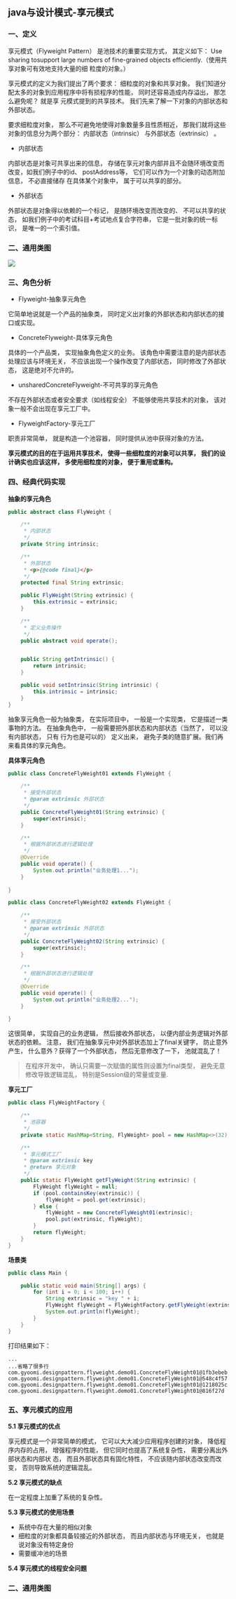 ## java与设计模式-享元模式

### 一、定义

享元模式（Flyweight Pattern） 是池技术的重要实现方式， 其定义如下： Use sharing tosupport large numbers of fine-grained objects efficiently.（使用共享对象可有效地支持大量的细
粒度的对象。）

享元模式的定义为我们提出了两个要求： 细粒度的对象和共享对象。 我们知道分配太多的对象到应用程序中将有损程序的性能， 同时还容易造成内存溢出， 那怎么避免呢？ 就是享
元模式提到的共享技术。 我们先来了解一下对象的内部状态和外部状态。

要求细粒度对象， 那么不可避免地使得对象数量多且性质相近， 那我们就将这些对象的信息分为两个部分： 内部状态（intrinsic） 与外部状态（extrinsic） 。

- 内部状态

内部状态是对象可共享出来的信息， 存储在享元对象内部并且不会随环境改变而改变，如我们例子中的id、 postAddress等， 它们可以作为一个对象的动态附加信息， 不必直接储存
在具体某个对象中， 属于可以共享的部分。

- 外部状态

外部状态是对象得以依赖的一个标记， 是随环境改变而改变的、 不可以共享的状态， 如我们例子中的考试科目+考试地点复合字符串， 它是一批对象的统一标识， 是唯一的一个索引值。

### 二、通用类图

![](./asserts/001.png)

### 三、角色分析

- Flyweight-抽象享元角色

它简单地说就是一个产品的抽象类， 同时定义出对象的外部状态和内部状态的接口或实现。

- ConcreteFlyweight-具体享元角色

具体的一个产品类， 实现抽象角色定义的业务。 该角色中需要注意的是内部状态处理应该与环境无关， 不应该出现一个操作改变了内部状态， 同时修改了外部状态， 这是绝对不允许的。

- unsharedConcreteFlyweight-不可共享的享元角色

不存在外部状态或者安全要求（如线程安全） 不能够使用共享技术的对象， 该对象一般不会出现在享元工厂中。

- FlyweightFactory-享元工厂

职责非常简单， 就是构造一个池容器， 同时提供从池中获得对象的方法。

**享元模式的目的在于运用共享技术， 使得一些细粒度的对象可以共享， 我们的设计确实也应该这样， 多使用细粒度的对象， 便于重用或重构。**

### 四、经典代码实现

**抽象的享元角色**

```java
public abstract class FlyWeight {

    /**
     * 内部状态
     */
    private String intrinsic;

    /**
     * 外部状态
     * <p>{@code final}</p>
     */
    protected final String extrinsic;

    public FlyWeight(String extrinsic) {
        this.extrinsic = extrinsic;
    }

    /**
     * 定义业务操作
     */
    public abstract void operate();


    public String getIntrinsic() {
        return intrinsic;
    }

    public void setIntrinsic(String intrinsic) {
        this.intrinsic = intrinsic;
    }
}
```

抽象享元角色一般为抽象类， 在实际项目中， 一般是一个实现类， 它是描述一类事物的方法。 在抽象角色中， 一般需要把外部状态和内部状态（当然了， 可以没有内部状态， 只有
行为也是可以的） 定义出来， 避免子类的随意扩展。我们再来看具体的享元角色。

**具体享元角色**

```java
public class ConcreteFlyWeight01 extends FlyWeight {

    /**
     * 接受外部状态
     * @param extrinsic 外部状态
     */
    public ConcreteFlyWeight01(String extrinsic) {
        super(extrinsic);
    }

    /**
     * 根据外部状态进行逻辑处理
     */
    @Override
    public void operate() {
        System.out.println("业务处理1...");
    }
    
}
```

```java
public class ConcreteFlyWeight02 extends FlyWeight {

    /**
     * 接受外部状态
     * @param extrinsic 外部状态
     */
    public ConcreteFlyWeight02(String extrinsic) {
        super(extrinsic);
    }

    /**
     * 根据外部状态进行逻辑处理
     */
    @Override
    public void operate() {
        System.out.println("业务处理2...");
    }
    
}
```

这很简单， 实现自己的业务逻辑， 然后接收外部状态， 以便内部业务逻辑对外部状态的依赖。 注意， 我们在抽象享元中对外部状态加上了final关键字， 防止意外产生， 什么意外？获得了一个外部状态， 然后无意修改了一下， 池就混乱了！

>在程序开发中， 确认只需要一次赋值的属性则设置为final类型， 避免无意修改导致逻辑混乱， 特别是Session级的常量或变量.

**享元工厂**

```java
public class FlyWeightFactory {

    /**
     * 池容器
     */
    private static HashMap<String, FlyWeight> pool = new HashMap<>(32);

    /**
     * 享元模式工厂
     * @param extrinsic key
     * @return 享元对象
     */
    public static FlyWeight getFlyWeight(String extrinsic) {
        FlyWeight flyWeight = null;
        if (pool.containsKey(extrinsic)) {
            flyWeight = pool.get(extrinsic);
        } else {
            flyWeight = new ConcreteFlyWeight01(extrinsic);
            pool.put(extrinsic, flyWeight);
        }
        return flyWeight;
    }
}
```

**场景类**

```java
public class Main {

    public static void main(String[] args) {
        for (int i = 0; i < 100; i++) {
            String extrinsic = "key " + i;
            FlyWeight flyWeight = FlyWeightFactory.getFlyWeight(extrinsic);
            System.out.println(flyWeight);
        }
    }
}

```

打印结果如下：

```text
...
...省略了很多行
com.gyoomi.designpattern.flyweight.demo01.ConcreteFlyWeight01@1fb3ebeb
com.gyoomi.designpattern.flyweight.demo01.ConcreteFlyWeight01@548c4f57
com.gyoomi.designpattern.flyweight.demo01.ConcreteFlyWeight01@1218025c
com.gyoomi.designpattern.flyweight.demo01.ConcreteFlyWeight01@816f27d
```

### 五、享元模式的应用

**5.1 享元模式的优点**

享元模式是一个非常简单的模式， 它可以大大减少应用程序创建的对象， 降低程序内存的占用， 增强程序的性能， 但它同时也提高了系统复杂性， 需要分离出外部状态和内部状
态， 而且外部状态具有固化特性， 不应该随内部状态改变而改变， 否则导致系统的逻辑混乱。


**5.2 享元模式的缺点**

在一定程度上加重了系统的复杂性。

**5.3 享元模式的使用场景**

- 系统中存在大量的相似对象
- 细粒度的对象都具备较接近的外部状态， 而且内部状态与环境无关， 也就是说对象没有特定身份
- 需要缓冲池的场景

**5.4 享元模式的线程安全问题**







































### 二、通用类图




















































